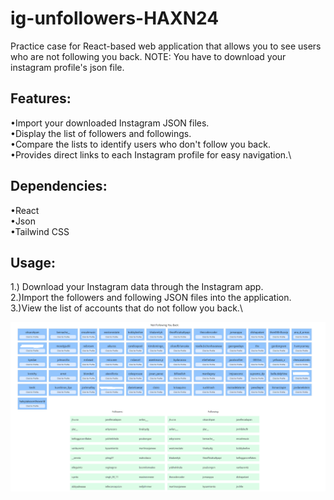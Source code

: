 # ig-unfollowers-HAXN24

Practice case for React-based web application that allows you to see users who are not following you back.
NOTE: You have to download your instagram profile's json file.

<h2>Features:</h2>

•Import your downloaded Instagram JSON files.\
•Display the list of followers and followings.\
•Compare the lists to identify users who don't follow you back.\
•Provides direct links to each Instagram profile for easy navigation.\

<h2>Dependencies:</h2>

•React\
•Json\
•Tailwind CSS

<h2>Usage:</h2>

1.) Download your Instagram data through the Instagram app.\
2.)Import the followers and following JSON files into the application.\
3.)View the list of accounts that do not follow you back.\

![demo.png](src%2Fassets%2Fdemo.png)